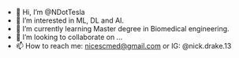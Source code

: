 - 👋 Hi, I’m @NDotTesla
- 👀 I’m interested in ML, DL and AI.
- 🌱 I’m currently learning Master degree in Biomedical engineering.
- 💞️ I’m looking to collaborate on ...
- 📫 How to reach me: nicescmed@gmail.com or IG: @nick.drake.13

<!---
NDotTesla/NDotTesla is a ✨ special ✨ repository because its `README.md` (this file) appears on your GitHub profile.
You can click the Preview link to take a look at your changes.
--->
